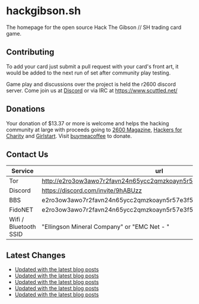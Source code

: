 # hackgibson.sh
The homepage for the open source Hack The Gibson // SH trading card game.


## Contributing

To add your card just submit a pull request with your card's front art, it would be added to the next run of set after community play testing.

Game play and discussions over the project is held the r2600 discord server. Come join us at [Discord](https://discord.com/invite/9hABUzz) or via IRC at https://www.scuttled.net/


## Donations

Your donation of $13.37 or more is welcome and helps the hacking community at large with proceeds going to [2600 Magazine](https://2600.com/), [Hackers for Charity](https://hackersforcharity.org) and [Girlstart](https://girlstart.org).  Visit [buymeacoffee](https://www.buymeacoffee.com/hackgibson.sh) to donate.


## Contact Us

Service | url
-|-
Tor | http://e2ro3ow3awo7r2favn24n65ycc2qmzkoayn5r57e3f56nvjwdcgg32ad.onion
Discord | https://discord.com/invite/9hABUzz
BBS | e2ro3ow3awo7r2favn24n65ycc2qmzkoayn5r57e3f56nvjwdcgg32ad.onion:23
FidoNET | e2ro3ow3awo7r2favn24n65ycc2qmzkoayn5r57e3f56nvjwdcgg32ad.onion:24554
Wifi / Bluetooth SSID | "Ellingson Mineral Company" or "EMC Net - <fidonet address>"

## Latest Changes
<!-- BLOG-POST-LIST:START -->
- [Updated with the latest blog posts](https://github.com/DFW2600/hackgibson.sh/commit/05dd6af79919440dec8c225f9672b6ca8b17f874)
- [Updated with the latest blog posts](https://github.com/DFW2600/hackgibson.sh/commit/0dba2efee9de6142f0631f880418e60b4585a6d3)
- [Updated with the latest blog posts](https://github.com/DFW2600/hackgibson.sh/commit/664bcd9e8f20a5ca8b1c5e215a19d3db5b2bbe4c)
- [Updated with the latest blog posts](https://github.com/DFW2600/hackgibson.sh/commit/5f9b80f74103d7f65f352b4cf568c442b0022683)
- [Updated with the latest blog posts](https://github.com/DFW2600/hackgibson.sh/commit/8cc766d43bc33fb0537ce1ef0b8df0b62c085399)
<!-- BLOG-POST-LIST:END -->
